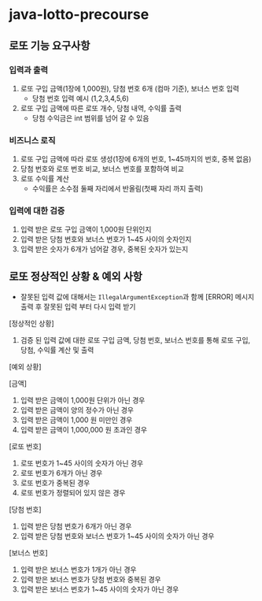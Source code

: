 # java-lotto-precourse

## 로또 기능 요구사항

### 입력과 출력

1. 로또 구입 금액(1장에 1,000원), 당첨 번호 6개 (컴마 기준), 보너스 번호 입력
    - 당첨 번호 입력 예시 (1,2,3,4,5,6)
2. 로또 구입 금액에 따른 로또 개수, 당첨 내역, 수익률 출력
    - 당첨 수익금은 int 범위를 넘어 갈 수 있음

### 비즈니스 로직

1. 로또 구입 금액에 따라 로또 생성(1장에 6개의 번호, 1~45까지의 번호, 중복 없음)
2. 당첨 번호와 로또 번호 비교, 보너스 번호를 포함하여 비교
3. 로또 수익률 계산
    - 수익률은 소수점 둘째 자리에서 반올림(첫째 자리 까지 출력)

### 입력에 대한 검증

1. 입력 받은 로또 구입 금액이 1,000원 단위인지
2. 입력 받은 당첨 번호와 보너스 번호가 1~45 사이의 숫자인지
3. 입력 받은 숫자가 6개가 넘어갈 경우, 중복된 숫자가 있는지

## 로또 정상적인 상황 & 예외 사항

- 잘못된 입력 값에 대해서는 `IllegalArgumentException`과 함께 [ERROR] 메시지 출력 후 잘못된 입력 부터 다시 입력 받기

[정상적인 상황]

1. 검증 된 입력 값에 대한 로또 구입 금액, 당첨 번호, 보너스 번호를 통해 로또 구입, 당첨, 수익률 계산 및 출력

[예외 상황]

[금액]

1. 입력 받은 금액이 1,000원 단위가 아닌 경우
2. 입력 받은 금액이 양의 정수가 아닌 경우
3. 입력 받은 금액이 1,000 원 미만인 경우
4. 입력 받은 금액이 1,000,000 원 초과인 경우

[로또 번호]

1. 로또 번호가 1~45 사이의 숫자가 아닌 경우
2. 로또 번호가 6개가 아닌 경우
3. 로또 번호가 중복된 경우
4. 로또 번호가 정렬되어 있지 않은 경우

[당첨 번호]

1. 입력 받은 당첨 번호가 6개가 아닌 경우
2. 입력 받은 당첨 번호와 보너스 번호가 1~45 사이의 숫자가 아닌 경우

[보너스 번호]

1. 입력 받은 보너스 번호가 1개가 아닌 경우
2. 입력 받은 보너스 번호가 당첨 번호와 중복된 경우
3. 입력 받은 보너스 번호가 1~45 사이의 숫자가 아닌 경우

